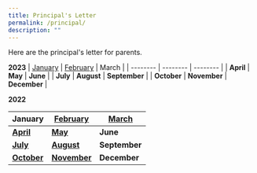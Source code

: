 ```yaml
---
title: Principal's Letter
permalink: /principal/
description: ""
---
```

Here are the principal's letter for parents.

**2023**
| [January](/files/Principal_letters/2023/2023_01_Jan_Principal_Letter.pdf) | [February](/files/Announcement/2023/2023_13%20Feb%20Principal%20Letter_Final.pdf) | March |
| -------- | -------- | -------- |
| **April** | **May** | **June** |
| **July** | **August** | **September** |
| **October** | **November** | **December** |



**2022**

| January | [February](/files/Principal_letters/2022/2022%20PRINCIPAL%20LETTER%20FEB.pdf) | [March](/files/Principal_letters/2022/2022_073_7%20Mar%202022%20PLetter%20to%20Parents.pdf) |
| -------- | -------- | -------- |
|**[April](/files/Principal_letters/2022/2022__13%20April%20_Principal%20to%20Parents%20%20April.pdf)** | **[May](/files/Principal_letters/2022/2022%2005%2023%20Principals%20Letter_Final.pdf)** | **June** |
| **[July](/files/Principal_letters/2022/2022_06_27%20Principal%20Letter.pdf)** | **[August](/files/Principal_letters/2022/2022%2002%20August%20%20Principals%20Letter.pdf)** | **September** |
| **[October](/files/Principal_letters/2022/2022_10%20October%20Principal%20Letter_Final.pdf)** | **[November](/files/Principal_letters/2022/2022_15%20Nov%20Principals%20Letter.pdf)** | **December** |